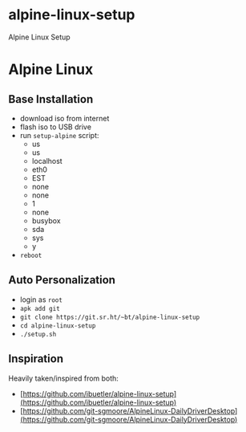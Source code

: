 # alpine-linux-setup
Alpine Linux Setup

# Alpine Linux
## Base Installation
* download iso from internet
* flash iso to USB drive
* run `setup-alpine` script:
    - us
    - us
    - localhost
    - eth0
    - EST
    - none
    - none
    - 1
    - none
    - busybox
    - sda
    - sys
    - y
* `reboot`

## Auto Personalization
* login as `root`
* `apk add git`
* `git clone https://git.sr.ht/~bt/alpine-linux-setup`
* `cd alpine-linux-setup`
* `./setup.sh`


## Inspiration

Heavily taken/inspired from both:

- [https://github.com/ibuetler/alpine-linux-setup](https://github.com/ibuetler/alpine-linux-setup)
- [https://github.com/git-sgmoore/AlpineLinux-DailyDriverDesktop](https://github.com/git-sgmoore/AlpineLinux-DailyDriverDesktop)
